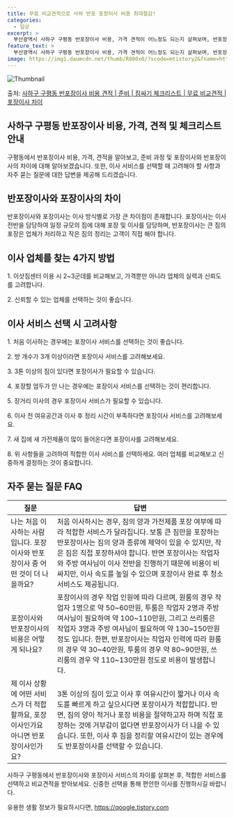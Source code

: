 ```yaml
---
title: 무료 비교견적으로 사하 반포 포장이사 비용 최대절감!
categories:
  - 일상
excerpt: >
  부산광역시 사하구 구평동 반포장이사 비용, 가격 견적이 어느정도 되는지 살펴보며, 반포장이사를 준비함에 있어 짐싸기 준비 체크리스트가 무엇인지 보겠습니다. 마지막으로 포장이사와 차이점을 통해 무료 비교견적으로 어떤 것이 더 합리적인 선택인지 공유 드립니다.사하구 구평동 포장이사 견적 샘플 보기 👈 클릭사하구 구평동 포장이사 가격 살펴보기 👈 클릭사하구 구평동 반포장이사 평균 이사 비용평수사하구 구평동 평균 이사 비용원룸 이사9평 이하 (1톤)30만원~투룸/쓰리룸 이사16평 ~ 20평 (2.5톤)80만원~쓰리룸 이사21평 (5톤) ~110만원~우리집 무료 이사견적 받기 👈 클릭포장 vs 반포장: 이사 방식별 가장 큰 차이점이사를 할 때 포장과 반포장의 가장 큰 차이점은 무엇일까요?포장이사는 이사 전반..
feature_text: >
  부산광역시 사하구 구평동 반포장이사 비용, 가격 견적이 어느정도 되는지 살펴보며, 반포장이사를 준비함에 있어 짐싸기 준비 체크리스트가 무엇인지 보겠습니다. 마지막으로 포장이사와 차이점을 통해 무료 비교견적으로 어떤 것이 더 합리적인 선택인지 공유 드립니다.사하구 구평동 포장이사 견적 샘플 보기 👈 클릭사하구 구평동 포장이사 가격 살펴보기 👈 클릭사하구 구평동 반포장이사 평균 이사 비용평수사하구 구평동 평균 이사 비용원룸 이사9평 이하 (1톤)30만원~투룸/쓰리룸 이사16평 ~ 20평 (2.5톤)80만원~쓰리룸 이사21평 (5톤) ~110만원~우리집 무료 이사견적 받기 👈 클릭포장 vs 반포장: 이사 방식별 가장 큰 차이점이사를 할 때 포장과 반포장의 가장 큰 차이점은 무엇일까요?포장이사는 이사 전반..
image: https://img1.daumcdn.net/thumb/R800x0/?scode=mtistory2&fname=https%3A%2F%2Fblog.kakaocdn.net%2Fdn%2FNgXnh%2FbtsHcJvGryG%2FGdkM0itkJTZzMtmDEBoo4K%2Fimg.webp
---
```


![Thumbnail](https://img1.daumcdn.net/thumb/R800x0/?scode=mtistory2&fname=https%3A%2F%2Fblog.kakaocdn.net%2Fdn%2FNgXnh%2FbtsHcJvGryG%2FGdkM0itkJTZzMtmDEBoo4K%2Fimg.webp)

<p>출처: <a href="https://qoogle.tistory.com/9777" rel="dofollow">사하구 구평동 반포장이사 비용 견적 | 준비 | 짐싸기 체크리스트 | 무료 비교견적 | 포장이사 차이</a> </p>

## 사하구 구평동 반포장이사 비용, 가격, 견적 및 체크리스트 안내



구평동에서 반포장이사 비용, 가격, 견적을 알아보고, 준비 과정 및 포장이사와 반포장이사의 차이에 대해 알아보겠습니다. 또한, 이사 서비스를
선택할 때 고려해야 할 사항과 자주 묻는 질문에 대한 답변을 제공해 드리겠습니다.



## 반포장이사와 포장이사의 차이

반포장이사와 포장이사는 이사 방식별로 가장 큰 차이점이 존재합니다. 포장이사는 이사 전반을 담당하여 일정 규모의 짐에 대해 포장 및 이사를
담당하며, 반포장이사는 큰 짐의 포장은 업체가 처리하고 작은 짐의 정리는 고객이 직접 해야 합니다.



## 이사 업체를 찾는 4가지 방법

1\. 이삿짐센터 이용 시 2~3군데를 비교해보고, 가격뿐만 아니라 업체의 실력과 신뢰도를 고려합니다.

2\. 신뢰할 수 있는 업체를 선택하는 것이 좋습니다.



## 이사 서비스 선택 시 고려사항

1\. 처음 이사하는 경우에는 포장이사 서비스를 선택하는 것이 좋습니다.

2\. 방 개수가 3개 이상이라면 포장이사 서비스를 고려해보세요.

3\. 3톤 이상의 짐이 있다면 포장이사가 필요할 수 있습니다.

4\. 포장할 엄두가 안 나는 경우에는 포장이사 서비스를 선택하는 것이 편리합니다.

5\. 장거리 이사의 경우 포장이사 서비스가 필요할 수 있습니다.

6\. 이사 전 여유공간과 이사 후 정리 시간이 부족하다면 포장이사 서비스를 고려해보세요.

7\. 새 집에 새 가전제품이 많이 들어온다면 포장이사를 고려해보세요.

8\. 위 사항들을 고려하여 적합한 이사 서비스를 선택하세요. 여러 업체를 비교해보고 신중하게 결정하는 것이 중요합니다.



## 자주 묻는 질문 FAQ

질문 | 답변  
---|---  
나는 처음 이사하는 사람입니다. 포장이사와 반포장이사 중 어떤 것이 더 나을까요? | 처음 이사하시는 경우, 짐의 양과 가전제품 포장 여부에 따라 적합한 서비스가 달라집니다. 보통 큰 짐만을 포장하는 반포장이사는 짐의 양과 종류에 제약이 있을 수 있지만, 작은 짐은 직접 포장하셔야 합니다. 반면 포장이사는 작업자와 주방 여사님이 이사 전반을 진행하기 때문에 비용이 비싸지만, 이사 속도를 높일 수 있으며 포장이사 완료 후 청소 서비스도 제공됩니다.  
포장이사와 반포장이사의 비용은 어떻게 되나요? | 포장이사의 경우 작업 인원에 따라 다르며, 원룸의 경우 작업자 1명으로 약 50~60만원, 투룸은 작업자 2명과 주방 여사님이 필요하여 약 100~110만원, 그리고 쓰리룸은 작업자 3명과 주방 여사님이 필요하여 약 130~150만원 정도 입니다. 한편, 반포장이사는 작업자 인력에 따라 원룸의 경우 약 30~40만원, 투룸의 경우 약 80~90만원, 쓰리룸의 경우 약 110~130만원 정도로 비용이 발생합니다.  
제 이사 상황에 어떤 서비스가 더 적합할까요, 포장이사인가요 아니면 반포장이사인가요? | 3톤 이상의 짐이 있고 이사 후 여유시간이 짧거나 이사 속도를 빠르게 하고 싶으시다면 포장이사가 적합합니다. 반면, 짐의 양이 적거나 포장 비용을 절약하고자 하며 직접 포장하는 것에 거부감이 없다면 반포장이사가 더 나을 수 있습니다. 또한, 이사 후 짐을 정리할 여유시간이 있는 경우에도 반포장이사를 선택할 수 있습니다.  
  


사하구 구평동에서 반포장이사와 포장이사 서비스의 차이를 살펴본 후, 적합한 서비스를 선택하고 비교견적을 받아보세요. 신중한 선택을 통해
편안한 이사를 진행하시길 바랍니다.





 

유용한 생활 정보가 필요하시다면, <a href="https://qoogle.tistory.com" rel="dofollow">https://qoogle.tistory.com</a>


